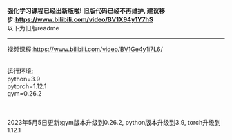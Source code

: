 <b>强化学习课程已经出新版啦! 旧版代码已经不再维护, 建议移步:https://www.bilibili.com/video/BV1X94y1Y7hS</b>
<br>
以下为旧版readme
<br>

<hr>

视频课程:https://www.bilibili.com/video/BV1Ge4y1i7L6/

<br>
运行环境:
<br>
python=3.9
<br>
pytorch=1.12.1
<br>
gym=0.26.2

<br><br>
2023年5月5日更新:gym版本升级到0.26.2, python版本升级到3.9, torch升级到1.12.1
